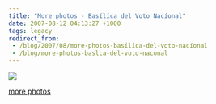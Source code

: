 ```yaml
---
title: "More photos - Basílíca del Voto Nacíonal"
date: 2007-08-12 04:13:27 +1000
tags: legacy
redirect_from:
 - /blog/2007/08/more-photos-basílíca-del-voto-nacíonal
 - /blog/more-photos-baslca-del-voto-naconal
---
```


<a href="http://picasaweb.google.com/calebbrown01/SouthAmerica2007/photo#5097505154712931154"><img src="http://lh3.google.com/calebbrown01/Rr357jNjC1I/AAAAAAAAAw0/DaQJS4S9Aew/s288/IMG_3336.JPG" /></a>

<a href="http://picasaweb.google.com/calebbrown01/SouthAmerica2007/">more photos</a>
